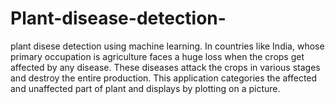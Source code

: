 # Plant-disease-detection-
plant disese detection using machine learning.
In countries like India, whose primary occupation is agriculture faces a huge loss when the crops get affected by any disease. These diseases attack the crops in various stages and destroy the entire production. This application categories the affected and unaffected part of plant and displays  by plotting on a picture.
